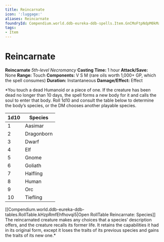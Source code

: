 ```yaml
---
title: Reincarnate
icon: ':luggage:'
aliases: Reincarnate
foundryId: Compendium.world.ddb-eureka-ddb-spells.Item.GnCMoFtpNdpM0kMa
tags:
- Item
---
```


# Reincarnate

**Reincarnate**
_5th-level Necromancy_
**Casting Time:** 1 hour
**Attack/Save:** None
**Range:** Touch
**Components:** V S M (rare oils worth 1,000+ GP, which the spell consumes)
**Duration:** Instantaneous
**Damage/Effect:** Effect

*You touch a dead Humanoid or a piece of one. If the creature has been dead no longer than 10 days, the spell forms a new body for it and calls the soul to enter that body. Roll 1d10 and consult the table below to determine the body’s species, or the DM chooses another playable species.
<table class="table-compendium table--generic-dice" style="--sb-table-row-bg-hover:#b3d3df;--sb-table-row-bg-dark:#d7e8ee;--sb-table-row-bg-light:#f1f7f9;--dark-sb-table-row-bg-light:#5e7982;--dark-sb-table-row-bg-dark:#5c7f8c;--dark-sb-table-row-bg-hover:#78a2b0">
<thead>
<tr>
<th>1d10</th>
<th>Species</th>
</tr>
</thead>
<tbody>
<tr>
<td>1</td>
<td>Aasimar</td>
</tr>
<tr>
<td>2</td>
<td>Dragonborn</td>
</tr>
<tr>
<td>3</td>
<td>Dwarf</td>
</tr>
<tr>
<td>4</td>
<td>Elf</td>
</tr>
<tr>
<td>5</td>
<td>Gnome</td>
</tr>
<tr>
<td>6</td>
<td>Goliath</td>
</tr>
<tr>
<td>7</td>
<td>Halfling</td>
</tr>
<tr>
<td>8</td>
<td>Human</td>
</tr>
<tr>
<td>9</td>
<td>Orc</td>
</tr>
<tr>
<td>10</td>
<td>Tiefling</td>
</tr>
</tbody>
</table><div id="table-link">[[Compendium.world.ddb-eureka-ddb-tables.RollTable.kHzpRmfEhfhovqi5|Open RollTable Reincarnate: Species]]
The reincarnated creature makes any choices that a species’ description offers, and the creature recalls its former life. It retains the capabilities it had in its original form, except it loses the traits of its previous species and gains the traits of its new one.*